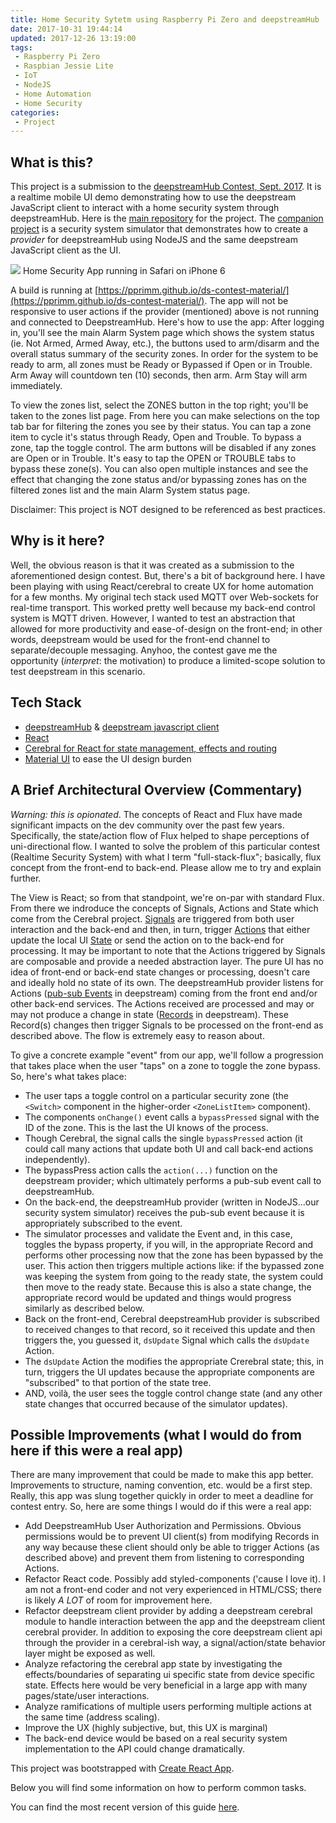 ```yaml
---
title: Home Security Sytetm using Raspberry Pi Zero and deepstreamHub
date: 2017-10-31 19:44:14
updated: 2017-12-26 13:19:00
tags:
 - Raspberry Pi Zero
 - Raspbian Jessie Lite
 - IoT
 - NodeJS
 - Home Automation
 - Home Security
categories:
 - Project
---
```

## What is this?
This project is a submission to the [deepstreamHub Contest, Sept. 2017](https://www.collaborizm.com/thread/r1lTSRXSZ).  It is a realtime mobile UI demo demonstrating how to use the deepstream JavaScript client to interact with a home security system through deepstreamHub.  Here is the [main repository](https://pprimm.github.io/ds-contest-material/) for the project.  The [companion project](https://github.com/pprimm/ds-contest-provider) is a security system simulator that demonstrates how to create a *provider* for deepstreamHub using NodeJS and the same deepstream JavaScript client as the UI.  

   ![](/images/home-security-app.png)
Home Security App running in Safari on iPhone 6
<!-- more -->
A build is running at [https://pprimm.github.io/ds-contest-material/](https://pprimm.github.io/ds-contest-material/).  The app will not be responsive to user actions if the provider (mentioned) above is not running and connected to DeepstreamHub.  Here's how to use the app:  After logging in, you'll see the main Alarm System page which shows the system status (ie. Not Armed, Armed Away, etc.), the buttons used to arm/disarm and the overall status summary of the security zones.   In order for the system to be ready to arm, all zones must be Ready or Bypassed if Open or in Trouble.  Arm Away will countdown ten (10) seconds, then arm.  Arm Stay will arm immediately.  

To view the zones list, select the ZONES button in the top right; you'll be taken to the zones list page.  From here you can make selections on the top tab bar for filtering the zones you see by their status.  You can tap a zone item to cycle it's status through Ready, Open and Trouble.  To bypass a zone, tap the toggle control.  The arm buttons will be disabled if any zones are Open or in Trouble.  It's easy to tap the OPEN or TROUBLE tabs to bypass these zone(s).  You can also open multiple instances and see the effect that changing the zone status and/or bypassing zones has on the filtered zones list and the main Alarm System status page.

Disclaimer:  This project is NOT designed to be referenced as best practices.

## Why is it here?
Well, the obvious reason is that it was created as a submission to the aforementioned design contest.   But, there's a bit of background here.  I have been playing with using React/cerebral to create UX for home automation for a few months.  My original tech stack used MQTT over Web-sockets for real-time transport.  This worked pretty well because my back-end control system is MQTT driven.  However, I wanted to test an abstraction that allowed for more productivity and ease-of-design on the front-end; in other words, deepstream would be used for the front-end channel to separate/decouple messaging.  Anyhoo, the contest gave me the opportunity (*interpret*: the motivation) to produce a limited-scope solution to test deepstream in this scenario.

## Tech Stack
 - [deepstreamHub](https://deepstreamhub.com/) & [deepstream javascript client](https://deepstreamhub.com/docs/client-js/client/) 
 - [React](https://facebook.github.io/react/)
 - [Cerebral for React for state management, effects and routing](http://cerebraljs.com/)
 - [Material UI](https://material-ui-1dab0.firebaseapp.com/getting-started/installation/) to ease the UI design burden
 
## A Brief Architectural Overview (Commentary)
 *Warning: this is opionated*.  The concepts of React and Flux have made significant impacts on the dev community over the past few years.  Specifically, the state/action flow of Flux helped to shape perceptions of uni-directional flow.  I wanted to solve the problem of this particular contest (Realtime Security System) with what I term "full-stack-flux"; basically, flux concept from the front-end to back-end.  Please allow me to try and explain further.
 
 The View is React; so from that standpoint, we're on-par with standard Flux.  From there we indroduce the concepts of Signals, Actions and State which come from the Cerebral project.   [Signals](http://cerebraljs.com/docs/api/signal.html) are triggered from both user interaction and the back-end and then, in turn, trigger [Actions](http://cerebraljs.com/docs/api/action.html) that either update the local UI [State](http://cerebraljs.com/docs/api/state.html) or send the action on to the back-end for processing.  It may be important to note that the Actions triggered by Signals are composable and provide a needed abstraction layer.  The pure UI has no idea of front-end or back-end state changes or processing, doesn't care and ideally hold no state of its own.  The deepstreamHub provider listens for Actions ([pub-sub Events](https://deepstreamhub.com/docs/client-js/pubsub-client-event/) in deepstream) coming from the front end and/or other back-end services.  The Actions received are processed and may or may not produce a change in state ([Records](https://deepstreamhub.com/docs/client-js/datasync-record/) in deepstream).  These Record(s) changes then trigger Signals to be processed on the front-end as described above.  The flow is extremely easy to reason about. 
 
 To give a concrete example "event" from our app, we'll follow a progression that takes place when the user "taps" on a zone to toggle the zone bypass.  So, here's what takes place:
 
 - The user taps a toggle control on a particular security zone (the `<Switch>` component in the higher-order `<ZoneListItem>` component).
 - The components `onChange()` event calls a `bypassPressed` signal with the ID of the zone.  This is the last the UI knows of the process.
 - Though Cerebral, the signal calls the single `bypassPressed` action (it could call many actions that update both UI and call back-end actions independently).
 - The bypassPress action calls the `action(...)` function on the deepstream provider; which ultimately performs a pub-sub event call to deepstreamHub.
 - On the back-end, the deepstreamHub provider (written in NodeJS...our security system simulator) receives the pub-sub event because it is appropriately subscribed to the event.
 - The simulator processes and validate the Event and, in this case, toggles the bypass property, if you will, in the appropriate Record and performs other processing now that the zone has been bypassed by the user.  This action then triggers multiple actions like: if the bypassed zone was keeping the system from going to the ready state, the system could then move to the ready state.  Because this is also a state change, the appropriate record would be updated and things would progress similarly as described below.
 - Back on the front-end, Cerebral deepstreamHub provider is subscribed to received changes to that record, so it received this update and then triggers the, you guessed it, `dsUpdate` Signal which calls the `dsUpdate` Action.
 - The `dsUpdate` Action the modifies the appropriate Crerebral state; this, in turn, triggers the UI updates because the appropriate components are "subscribed" to that portion of the state tree.
 - AND, voilà, the user sees the toggle control change state (and any other state changes that occurred because of the simulator updates).

## Possible Improvements (what I would do from here if this were a real app)
There are many improvement that could be made to make this app better.  Improvements to structure, naming convention, etc. would be a first step.  Really, this app was slung together quickly in order to meet a deadline for contest entry.  So, here are some things I would do if this were a real app:

 - Add DeepstreamHub User Authorization and Permissions.  Obvious permissions would be to prevent UI client(s) from modifying Records in any way because these client should only be able to trigger Actions (as described above) and prevent them from listening to corresponding Actions.
 - Refactor React code.  Possibly add styled-components ('cause I love it).  I am not a front-end coder and not very experienced in HTML/CSS; there is likely *A LOT* of room for improvement here.
 - Refactor deepstream client provider by adding a deepstream cerebral module to handle interaction between the app and the deepstream client cerebral provider.  In addition to exposing the core deepstream client api through the provider in a cerebral-ish way, a signal/action/state behavior layer might be exposed as well.
 - Analyze refactoring the cerebral app state by investigating the effects/boundaries of separating ui specific state from device specific state.  Effects here would be very beneficial in a large app with many pages/state/user interactions.
 - Analyze ramifications of multiple users performing multiple actions at the same time (address scaling).
 - Improve the UX (highly subjective, but, this UX is marginal)
 - The back-end device would be based on a real security system implementation to the API could change dramatically.

This project was bootstrapped with [Create React App](https://github.com/facebookincubator/create-react-app).

Below you will find some information on how to perform common tasks.

You can find the most recent version of this guide [here](https://github.com/facebookincubator/create-react-app/blob/master/packages/react-scripts/template/README.md).
